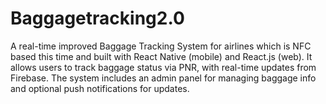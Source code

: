 # Baggagetracking2.0
A real-time improved Baggage Tracking System for airlines which is NFC based this time and built with React Native (mobile) and React.js (web). It allows users to track baggage status via PNR, with real-time updates from Firebase. The system includes an admin panel for managing baggage info and optional push notifications for updates.
